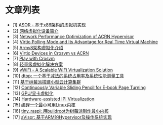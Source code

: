 # 文章列表

- [1] [ASOR - 基于x86架构的虚拟机实现](https://calinyara.github.io/technology/2019/08/05/asor-hypervisor.html)
- [2] [网络虚拟化设备简介](https://calinyara.github.io/technology/2019/08/22/vnet_interface.html)
- [3] [Network Performance Optimization of ACRN Hypervisor](https://calinyara.github.io/technology/2019/08/23/acrn-network-performance.html)
- [4] [Virtio Polling Mode and Its Advantage for Real Time Virtual Machine](https://calinyara.github.io/technology/2019/08/23/virtio-polling-mode.html)
- [5] [Armv8架构虚拟化介绍](https://calinyara.github.io/technology/2019/11/03/armv8-virtualization.html)
- [6] [Virtio Devices in Crosvm vs ACRN](https://calinyara.github.io/technology/2019/12/10/virtio-devices-in-crosvm-vs-ACRN.html)
- [7] [Play with Crosvm](https://calinyara.github.io/technology/2019/12/12/Play-with-Crosvm.html)
- [8] [轻量级虚拟化解决方案](https://calinyara.github.io/technology/2020/01/09/Lightweight-virtualization-solutions.html)
- [9] [vWiFi - A Scalable WiFi Virtualization Solution](https://calinyara.github.io/technology/2020/03/18/vWiFi-A-Scalable-WiFi-Virtualization-Solution.html)
- [10] [dtop: 一个基于减法的系统占用率及系统性能测量工具](https://calinyara.github.io/technology/2020/04/07/dtop.html)
- [11] [基于树莓派搭建小型云计算集群](https://calinyara.github.io/technology/2020/06/08/raspberry-cluster.html)
- [12] [Continuously Variable Sliding Pencil for E-book Page Turning](https://calinyara.github.io/technology/2020/08/08/continuously-variable-sliding-pen-for-ebook-page-turning.html)
- [13] [GPU/显卡虚拟化](https://calinyara.github.io/technology/2021/03/14/gpu-virtualization.html)
- [14] [Hardware-assisted IPI Virtualization](https://calinyara.github.io/technology/2021/05/15/ipi-virtualization.html)
- [15] [编译一个最小可用Linux内核](https://calinyara.github.io/technology/2022/10/16/tiny-linux-kernel.html)
- [16] [tiny_raspi: 用buildroot为树莓派制作最小内核](https://calinyara.github.io/technology/2022/10/20/tiny-raspi.html)
- [17] [aVisor: 基于ARM的Hypervisor及操作系统实现](https://calinyara.github.io/technology/2023/02/25/aVisor.html)

